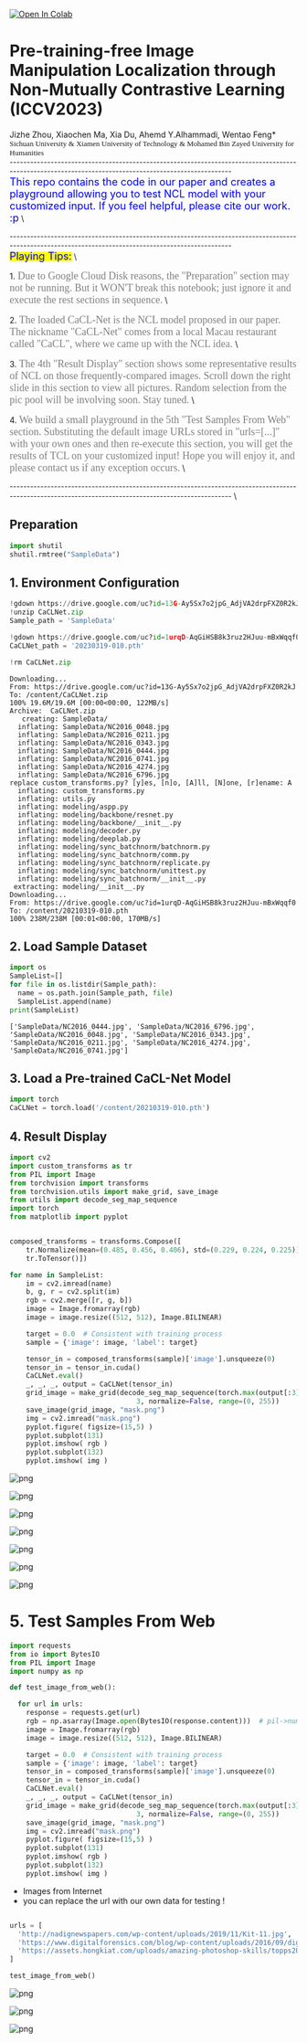 <a href="https://colab.research.google.com/github/Knightzjz/NCL-IML/blob/main/NCL_IML.ipynb" target="_parent"><img src="https://colab.research.google.com/assets/colab-badge.svg" alt="Open In Colab"/></a>


# **Pre-training-free Image Manipulation Localization through Non-Mutually Contrastive Learning (ICCV2023)**

Jizhe Zhou, Xiaochen Ma, Xia Du, Ahemd Y.Alhammadi, Wentao Feng* \
<font face="Microsoft YaHei" size=2> Sichuan University &  Xiamen University of Technology & Mohamed Bin Zayed University for Humanities </font> \
<font  size=2>-----------------------------------------------------------------------------------------------------------------------------------------------------</font> \
<font  size=4 color=blue>This repo contains the code in our paper and creates a playground allowing you to test NCL model with your customized input. If you feel helpful, please cite our work. :p</font> \

<font  size=2>-----------------------------------------------------------------------------------------------------------------------------------------------------</font> \
<mark><font size=4 color=blue> Playing Tips:</mark></font> \\

1.<font face="黑体" size=4 color=grey> Due to Google Cloud Disk reasons, the "Preparation" section may not be running. But it WON'T break this notebook; just ignore it and execute the rest sections in sequence.</font> \\

2.<font face="黑体" size=4 color=grey> The loaded CaCL-Net is the NCL model proposed in our paper.  The nickname "CaCL-Net" comes from a local Macau restaurant called "CaCL", where we came up with the NCL idea. </font> \\

3.<font face="黑体" size=4 color=grey> The 4th "Result Display" section shows some representative results of NCL on those frequently-compared images. Scroll down the right slide in this section to view all pictures. Random selection from the pic pool will be involving soon. Stay tuned.</font> \\

4.<font face="黑体" size=4 color=grey> We build a small playground in the 5th "Test Samples From Web" section. Substituting the default image URLs stored in "urls=[...]" with your own ones and then re-execute this section, you will get the results of TCL on your customized input! Hope you will enjoy it, and please contact us if any exception occurs.</font> \\

<font  size=2>-----------------------------------------------------------------------------------------------------------------------------------------------------</font> \




## **Preparation**


```python
import shutil
shutil.rmtree("SampleData")
```

## **1. Environment Configuration**


```python
!gdown https://drive.google.com/uc?id=13G-Ay5Sx7o2jpG_AdjVA2drpFXZ0R2kJ
!unzip CaCLNet.zip
Sample_path = 'SampleData'

!gdown https://drive.google.com/uc?id=1urqD-AqGiHSB8k3ruz2HJuu-mBxWqqf0
CaCLNet_path = '20230319-010.pth'

!rm CaCLNet.zip
```

    Downloading...
    From: https://drive.google.com/uc?id=13G-Ay5Sx7o2jpG_AdjVA2drpFXZ0R2kJ
    To: /content/CaCLNet.zip
    100% 19.6M/19.6M [00:00<00:00, 122MB/s]
    Archive:  CaCLNet.zip
       creating: SampleData/
      inflating: SampleData/NC2016_0048.jpg  
      inflating: SampleData/NC2016_0211.jpg  
      inflating: SampleData/NC2016_0343.jpg  
      inflating: SampleData/NC2016_0444.jpg  
      inflating: SampleData/NC2016_0741.jpg  
      inflating: SampleData/NC2016_4274.jpg  
      inflating: SampleData/NC2016_6796.jpg  
    replace custom_transforms.py? [y]es, [n]o, [A]ll, [N]one, [r]ename: A
      inflating: custom_transforms.py    
      inflating: utils.py                
      inflating: modeling/aspp.py        
      inflating: modeling/backbone/resnet.py  
      inflating: modeling/backbone/__init__.py  
      inflating: modeling/decoder.py     
      inflating: modeling/deeplab.py     
      inflating: modeling/sync_batchnorm/batchnorm.py  
      inflating: modeling/sync_batchnorm/comm.py  
      inflating: modeling/sync_batchnorm/replicate.py  
      inflating: modeling/sync_batchnorm/unittest.py  
      inflating: modeling/sync_batchnorm/__init__.py  
     extracting: modeling/__init__.py    
    Downloading...
    From: https://drive.google.com/uc?id=1urqD-AqGiHSB8k3ruz2HJuu-mBxWqqf0
    To: /content/20210319-010.pth
    100% 238M/238M [00:01<00:00, 170MB/s]


## **2. Load Sample Dataset**


```python
import os
SampleList=[]
for file in os.listdir(Sample_path):
  name = os.path.join(Sample_path, file)
  SampleList.append(name)
print(SampleList)
```

    ['SampleData/NC2016_0444.jpg', 'SampleData/NC2016_6796.jpg', 'SampleData/NC2016_0048.jpg', 'SampleData/NC2016_0343.jpg', 'SampleData/NC2016_0211.jpg', 'SampleData/NC2016_4274.jpg', 'SampleData/NC2016_0741.jpg']


## **3. Load a Pre-trained CaCL-Net Model**


```python
import torch
CaCLNet = torch.load('/content/20210319-010.pth')

```

## **4. Result Display**


```python
import cv2
import custom_transforms as tr
from PIL import Image
from torchvision import transforms
from torchvision.utils import make_grid, save_image
from utils import decode_seg_map_sequence
import torch
from matplotlib import pyplot


composed_transforms = transforms.Compose([
    tr.Normalize(mean=(0.485, 0.456, 0.406), std=(0.229, 0.224, 0.225)),
    tr.ToTensor()])

for name in SampleList:
    im = cv2.imread(name)
    b, g, r = cv2.split(im)
    rgb = cv2.merge([r, g, b])
    image = Image.fromarray(rgb)
    image = image.resize((512, 512), Image.BILINEAR)

    target = 0.0  # Consistent with training process
    sample = {'image': image, 'label': target}

    tensor_in = composed_transforms(sample)['image'].unsqueeze(0)
    tensor_in = tensor_in.cuda()
    CaCLNet.eval()
    _, _, _, output = CaCLNet(tensor_in)
    grid_image = make_grid(decode_seg_map_sequence(torch.max(output[:3], 1)[1].detach().cpu().numpy()),
                               3, normalize=False, range=(0, 255))
    save_image(grid_image, "mask.png")
    img = cv2.imread("mask.png")
    pyplot.figure( figsize=(15,5) )
    pyplot.subplot(131)
    pyplot.imshow( rgb )
    pyplot.subplot(132)
    pyplot.imshow( img )

```


    
![png](NCL_IML_files/NCL_IML_12_0.png)
    



    
![png](NCL_IML_files/NCL_IML_12_1.png)
    



    
![png](NCL_IML_files/NCL_IML_12_2.png)
    



    
![png](NCL_IML_files/NCL_IML_12_3.png)
    



    
![png](NCL_IML_files/NCL_IML_12_4.png)
    



    
![png](NCL_IML_files/NCL_IML_12_5.png)
    



    
![png](NCL_IML_files/NCL_IML_12_6.png)
    


# **5. Test Samples From Web**


```python
import requests
from io import BytesIO
from PIL import Image
import numpy as np

def test_image_from_web():

  for url in urls:
    response = requests.get(url)
    rgb = np.asarray(Image.open(BytesIO(response.content)))  # pil->numpy->bgr
    image = Image.fromarray(rgb)
    image = image.resize((512, 512), Image.BILINEAR)

    target = 0.0  # Consistent with training process
    sample = {'image': image, 'label': target}
    tensor_in = composed_transforms(sample)['image'].unsqueeze(0)
    tensor_in = tensor_in.cuda()
    CaCLNet.eval()
    _, _, _, output = CaCLNet(tensor_in)
    grid_image = make_grid(decode_seg_map_sequence(torch.max(output[:3], 1)[1].detach().cpu().numpy()),
                               3, normalize=False, range=(0, 255))
    save_image(grid_image, "mask.png")
    img = cv2.imread("mask.png")
    pyplot.figure( figsize=(15,5) )
    pyplot.subplot(131)
    pyplot.imshow( rgb )
    pyplot.subplot(132)
    pyplot.imshow( img )

```



* Images from Internet
* you can replace the url with our own data for testing !


```python

urls = [
  'http://nadignewspapers.com/wp-content/uploads/2019/11/Kit-11.jpg',
  'https://www.digitalforensics.com/blog/wp-content/uploads/2016/09/digital_image_forgery_detection.jpg',
  'https://assets.hongkiat.com/uploads/amazing-photoshop-skills/topps20.jpg'
]

test_image_from_web()
```


    
![png](NCL_IML_files/NCL_IML_16_0.png)
    



    
![png](NCL_IML_files/NCL_IML_16_1.png)
    



    
![png](NCL_IML_files/NCL_IML_16_2.png)
    

